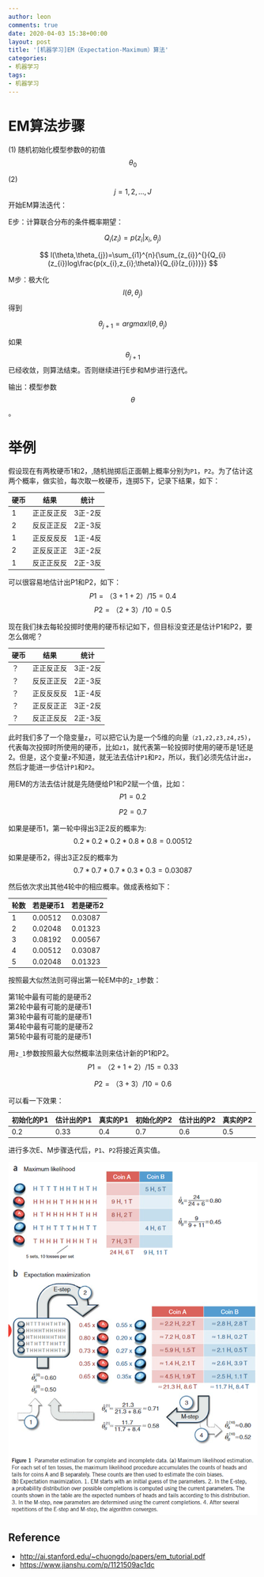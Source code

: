 ```yaml
---
author: leon
comments: true
date: 2020-04-03 15:38+00:00
layout: post
title: '[机器学习]EM（Expectation-Maximum）算法'
categories:
- 机器学习
tags:
- 机器学习
---
```



# EM算法步骤

(1) 随机初始化模型参数θ的初值 $$\theta_{0}$$

(2) $$j=1,2,...,J$$ 开始EM算法迭代：

E步：计算联合分布的条件概率期望：

$$Q_{i}(z_{i})=p(z_{i}|x_{i},\theta_{j})$$

$$
l(\theta,\theta_{j})=\sum_{i1}^{n}{\sum_{z_{i}}^{}{Q_{i}(z_{i})log\frac{p(x_{i},z_{i};\theta)}{Q_{i}(z_{i})}}}
$$

    
M步：极大化 $$l(\theta,\theta_{j})$$ 得到

$$
\theta_{j+1}=argmaxl(\theta,\theta_{j})
$$

如果$$\theta_{j+1}$$ 已经收敛，则算法结束。否则继续进行E步和M步进行迭代。

输出：模型参数 $$θ$$。

# 举例

假设现在有两枚硬币1和2，,随机抛掷后正面朝上概率分别为`P1`，`P2`。为了估计这两个概率，做实验，每次取一枚硬币，连掷5下，记录下结果，如下：

|硬币|结果|统计|
|-|-|-|
| 1 | 正正反正反 | 3正-2反 |
| 2 | 反反正正反 | 2正-3反 |
| 1 | 正反反反反 | 1正-4反 |
| 2 | 正反反正正 | 3正-2反 |
| 1 | 反正正反反 | 2正-3反 |

可以很容易地估计出P1和P2，如下：
$$
P1 = （3+1+2）/ 15 = 0.4
$$
$$
P2= （2+3）/10 = 0.5
$$

现在我们抹去每轮投掷时使用的硬币标记如下，但目标没变还是估计P1和P2，要怎么做呢？

|硬币|结果|统计|
|-|-|-|
| ？ | 正正反正反 | 3正-2反 |
| ？ | 反反正正反 | 2正-3反 |
| ？ | 正反反反反 | 1正-4反 |
| ？ | 正反反正正 | 3正-2反 |
| ？ | 反正正反反 | 2正-3反 |

此时我们多了一个隐变量`z`，可以把它认为是一个5维的向量`（z1,z2,z3,z4,z5)`，代表每次投掷时所使用的硬币，比如`z1`，就代表第一轮投掷时使用的硬币是1还是2。但是，这个变量`z`不知道，就无法去估计`P1`和`P2`，所以，我们必须先估计出`z`，然后才能进一步估计`P1`和`P2`。

用EM的方法去估计就是先随便给P1和P2赋一个值，比如：
$$
P1 = 0.2
$$

$$
P2 = 0.7
$$

如果是硬币1，第一轮中得出3正2反的概率为:
$$0.2*0.2*0.2*0.8*0.8 = 0.00512$$

如果是硬币2，得出3正2反的概率为
$$0.7*0.7*0.7*0.3*0.3=0.03087$$

然后依次求出其他4轮中的相应概率。做成表格如下：

|轮数 |若是硬币1|若是硬币2|
|-|-|-|
| 1 | 0.00512 | 0.03087 |
| 2 | 0.02048 | 0.01323 |
| 3 | 0.08192 | 0.00567 |
| 4 | 0.00512 | 0.03087 |
| 5 | 0.02048 | 0.01323 |

按照最大似然法则可得出第一轮EM中的`z_1`参数：  

第1轮中最有可能的是硬币2  
第2轮中最有可能的是硬币1  
第3轮中最有可能的是硬币1  
第4轮中最有可能的是硬币2  
第5轮中最有可能的是硬币1  

用`z_1`参数按照最大似然概率法则来估计新的P1和P2。
$$
P1 = （2+1+2）/15 = 0.33
$$

$$
P2=（3+3）/10 = 0.6
$$

可以看一下效果：

|初始化的P1|估计出的P1|真实的P1|初始化的P2|估计出的P2|真实的P2|
|-|-|-|-|-|-|
|0.2|0.33|0.4|0.7|0.6|0.5|

进行多次E、M步骤迭代后，`P1`、`P2`将接近真实值。

![EM](/images/EM-tutorial.PNG)

## Reference
- http://ai.stanford.edu/~chuongdo/papers/em_tutorial.pdf
- https://www.jianshu.com/p/1121509ac1dc